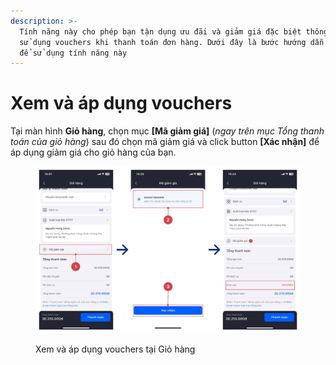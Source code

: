 ```yaml
---
description: >-
  Tính năng này cho phép bạn tận dụng ưu đãi và giảm giá đặc biệt thông qua việc
  sử dụng vouchers khi thanh toán đơn hàng. Dưới đây là bước hướng dẫn chi tiết
  để sử dụng tính năng này
---
```


# Xem và áp dụng vouchers

Tại màn hình **Giỏ hàng**, chọn mục **\[Mã giảm giá]** (_ngay trên mục Tổng thanh toán của giỏ hàng_) sau đó chọn mã giảm giá và click button **\[Xác nhận]** để áp dụng giảm giá cho giỏ hàng của bạn.

<figure><img src="../.gitbook/assets/image.png" alt=""><figcaption><p>Xem và áp dụng vouchers tại Giỏ hàng</p></figcaption></figure>
